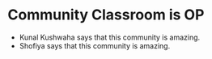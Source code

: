 # Community Classroom is OP

- Kunal Kushwaha says that this community is amazing.                          
- Shofiya says that this community is amazing.
